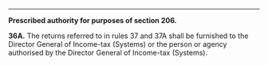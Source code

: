 ****

**Prescribed authority for purposes of section 206.**

**36A.** The returns referred to in rules 37 and 37A shall be furnished to the Director General of Income-tax (Systems) or the person or agency authorised by the Director General of Income-tax (Systems).